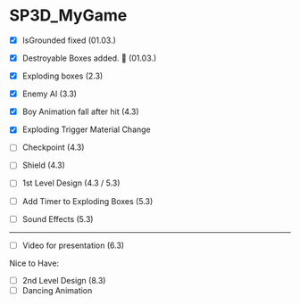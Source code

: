 # SP3D_MyGame

- [x] IsGrounded fixed (01.03.)
- [x] Destroyable Boxes added. :tada: (01.03.)
- [x] Exploding boxes (2.3)
- [x] Enemy AI (3.3)
- [x] Boy Animation fall after hit (4.3)
- [x] Exploding Trigger Material Change

- [ ] Checkpoint (4.3)
- [ ] Shield (4.3)
- [ ] 1st Level Design (4.3 / 5.3)
- [ ] Add Timer to Exploding Boxes (5.3)
- [ ] Sound Effects (5.3)

---

- [ ] Video for presentation (6.3)

Nice to Have:

- [ ] 2nd Level Design (8.3)
- [ ] Dancing Animation
